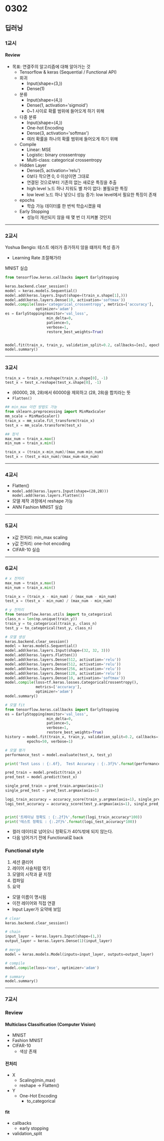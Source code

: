 # 0302
## 딥러닝
### 1교시
#### Review
- 목표: 연결주의 알고리즘에 대해 알아가는 것
    - Tensorflow & keras (Sequential / Functional API)
    - 회귀
        - Input(shape=(3,))
        - Dense(1)
    - 분류
        - Input(shape=(4,))
        - Dense(1, activation='sigmoid')
        - 0~1 사이로 확률 범위에 들어오게 하기 위해
    - 다중 분류
        - Input(shape=(4,))
        - One-hot Encoding
        - Dense(3, activation='softmax')
        - 여러 확률을 하나의 확률 범위에 들어오게 하기 위해
    - Compile
        - Linear: MSE
        - Logistic: binary crossentropy
        - Multi-class: categorical crossentropy
    - Hidden Layer
        - Dense(5, activation='relu')
        - 0보다 작으면 0, 0 이상이면 그대로
        - 연결된 것으로부터 기존의 없는 새로운 특징을 추출
        - high level 노드 하나 지워도 별 차이 없다: 불필요한 특징
        - low level 노드 하나 넣으니 성능 증가: low level에서 필요한 특징이 존재
    - epochs
        - 학습 가능 데이터를 한 번씩 학습시켰을 때
    - Early Stopping
        - 성능이 개선되지 않을 때 몇 번 더 지켜볼 것인지
---
### 2교시
Yoshua Bengio: 테스트 에러가 증가하지 않을 떄까지 특성 증가
- Learning Rate 조절해가라

MNIST 실습
```python
from tensorflow.keras.callbacks import EarlyStopping

keras.backend.clear_session()
model = keras.models.Sequential()
model.add(keras.layers.Input(shape=(train_x.shape[1],)))
model.add(keras.layers.Dense(10, activation='softmax'))
model.compile(loss='categorical_crossentropy', metrics=['accuracy'],
              optimizer='adam')
es = EarlyStopping(monitor='val_loss',
                   min_delta=0,
                   patience=5,
                   verbose=1,
                   restore_best_weights=True)


model.fit(train_x, train_y, validation_split=0.2, callbacks=[es], epochs=50, verbose=1)
model.summary()
```
---
### 3교시
```python
train_x = train_x.reshape(train_x.shape[0], -1)
test_x = test_x.reshape(test_x.shape[0], -1)
```
- (60000, 28, 28)에서 60000을 제외하고 (28, 28)을 합치라는 뜻
- ``Flatten()``
```python
## min_max 이런 방법도 가능
from sklearn.preprocessing import MinMaxScaler
mm_scale = MinMaxScaler()
train_x = mm_scale.fit_transform(train_x)
test_x = mm_scale.transform(test_x)
```
```python
## 정석
max_num = train_x.max()
min_num = train_x.min()

train_x = (train_x-min_num)/(max_num-min_num)
test_x = (test_x-min_num)/(max_num-min_num)
```
---
### 4교시
- Flatten()
- ``model.add(keras.layers.Input(shape=(28,28)))
model.add(keras.layers.Flatten())``
- 모델 제작 과정에서 reshape 가능
- ANN Fashion MNIST 실습
---
### 5교시
- x값 전처리: min_max scaling
- y값 전처리: one-hot encoding
- CIFAR-10 실습
---
### 6교시
```python
# x 전처리
max_num = train_x.max()
min_num = train_x.min()

train_x = (train_x - min_num) / (max_num - min_num)
test_x = (test_x - min_num) / (max_num - min_num)

# y 전처리
from tensorflow.keras.utils import to_categorical
class_n = len(np.unique(train_y))
train_y = to_categorical(train_y, class_n)
test_y = to_categorical(test_y, class_n)

# 모델 생성
keras.backend.clear_session()
model = keras.models.Sequential()
model.add(keras.layers.Input(shape=(32, 32, 3)))
model.add(keras.layers.Flatten())
model.add(keras.layers.Dense(512, activation='relu'))
model.add(keras.layers.Dense(512, activation='relu'))
model.add(keras.layers.Dense(256, activation='relu'))
model.add(keras.layers.Dense(128, activation='relu'))
model.add(keras.layers.Dense(10, activation='softmax'))
model.compile(loss=tf.keras.losses.CategoricalCrossentropy(),
              metrics=['accuracy'],
              optimizer='adam')
model.summary()

# 모델 fit
from tensorflow.keras.callbacks import EarlyStopping
es = EarlyStopping(monitor='val_loss',
                   min_delta=0,
                   patience=5,
                   verbose=1,
                   restore_best_weights=True)
history = model.fit(train_x, train_y, validation_split=0.2, callbacks=[es],
          epochs=50, verbose=1)

# 모델 평가
performance_test = model.evaluate(test_x, test_y)

print('Test Loss : {:.6f},  Test Accuracy : {:.3f}%'.format(performance_test[0], performance_test[1]*100))

pred_train = model.predict(train_x)
pred_test = model.predict(test_x)

single_pred_train = pred_train.argmax(axis=1)
single_pred_test = pred_test.argmax(axis=1)

logi_train_accuracy = accuracy_score(train_y.argmax(axis=1), single_pred_train)
logi_test_accuracy = accuracy_score(test_y.argmax(axis=1), single_pred_test)


print('트레이닝 정확도 : {:.2f}%'.format(logi_train_accuracy*100))
print('테스트 정확도 : {:.2f}%'.format(logi_test_accuracy*100))
```
- 컬러 데이터로 넘어오니 정확도가 40%밖에 되지 않는다.
- 다음 넘어가기 전에 Functional로 back

### Functional style
1. 세션 클리어
2. 레이어 사슬처럼 엮기
3. 모델의 시작과 끝 지정
4. 컴파일
5. 요약

- 모델 이름이 명시됨
- 이전 레이어와 직접 연결
- Input Layer가 요약에 보임
```python
# clear
keras.backend.clear_session()

# chain
input_layer = keras.layers.Input(shape=(1,))
output_layer = keras.layers.Dense(1)(input_layer)

# merge
model = keras.models.Model(inputs=input_layer, outputs=output_layer)

# compile
model.compile(loss='mse', optimizer='adam')

# summary
model.summary()
```
---
### 7교시
### Review
#### Multiclass Classification (Computer Vision)
- MNIST
- Fashion MNIST
- CIFAR-10
    - 색상 존재

#### 전처리
- X
    - Scaling(min_max)
    - reshape -> Flatten()
- Y
    - One-Hot Encoding
        - to_categorical

#### fit
- callbacks
    - early stopping
- validation_split


